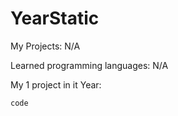 # YearStatic
My Projects: N/A

Learned programming languages: N/A

My 1 project in it Year:
```N/A
code
```
